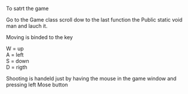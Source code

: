 To satrt the game

Go to the Game class scroll dow to the last function the Public static void man and lauch it. 

Moving is binded to the key 

W = up \
A = left \
S = down \
D = rigth 

Shooting is handeld just by having the mouse in the game window and pressing left Mose button
 
